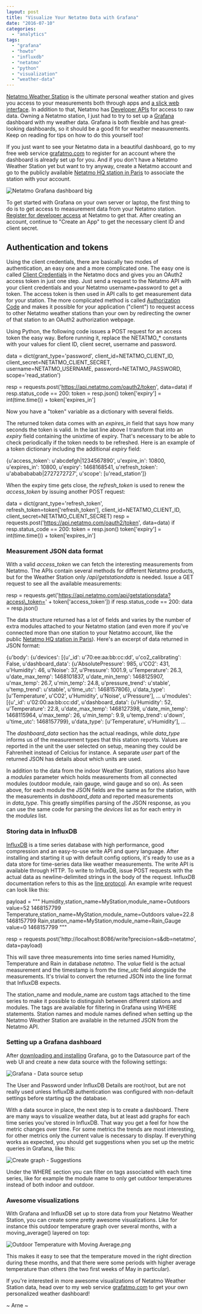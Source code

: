 ```yaml
---
layout: post
title: "Visualize Your Netatmo Data with Grafana"
date: "2016-07-10"
categories: 
  - "analytics"
tags: 
  - "grafana"
  - "howto"
  - "influxdb"
  - "netatmo"
  - "python"
  - "visualization"
  - "weather-data"
---
```


[Netatmo Weather Station](https://www.netatmo.com/en-US/product/weather-station) is the ultimate personal weather station and gives you access to your measurements both through apps and [a slick web interface](https://my.netatmo.com/app/station). In addition to that, Netatmo has [Developer APIs](https://dev.netatmo.com/dev/resources/technical/introduction) for access to raw data. Owning a Netatmo station, I just had to try to set up a [Grafana](http://grafana.org/) dashboard with my weather data. Grafana is both flexible and has great-looking dashboards, so it should be a good fit for weather measurements. Keep on reading for tips on how to do this yourself too!

If you just want to see your Netatmo data in a beautiful dashboard, go to my free web service [grafatmo.com](https://grafatmo.com) to register for an account where the dashboard is already set up for you. And if you don't have a Netatmo Weather Station yet but want to try anyway, create a Netatmo account and go to the publicly available [Netatmo HQ station in Paris](https://my.netatmo.com/app/station?demomode=true) to associate the station with your account.

![Netatmo Grafana dashboard big](images/netatmo-grafana-dashboard-big.png)

To get started with Grafana on your own server or laptop, the first thing to do is to get access to measurement data from your Netatmo station. [Register for developer access](https://dev.netatmo.com/) at Netatmo to get that. After creating an account, continue to "Create an App" to get the necessary client ID and client secret.

## Authentication and tokens

Using the client credentials, there are basically two modes of authentication, an easy one and a more complicated one. The easy one is called [Client Credentials](https://dev.netatmo.com/doc/authentication/usercred) in the Netatmo docs and gives you an OAuth2 access token in just one step. Just send a request to the Netatmo API with your client credentials and your Netatmo username+password to get a token. The access token is then used in API calls to get measurement data for your station. The more complicated method is called [Authorization Code](https://dev.netatmo.com/doc/authentication/authcode) and makes it possible for your application ("client") to request access to other Netatmo weather stations than your own by redirecting the owner of that station to an OAuth2 authorization webpage.

Using Python, the following code issues a POST request for an access token the easy way. Before running it, replace the NETATMO\_\* constants with your values for client ID, client secret, username and password.

 data = dict(grant\_type='password', client\_id=NETATMO\_CLIENT\_ID,
        client\_secret=NETATMO\_CLIENT\_SECRET, username=NETATMO\_USERNAME,
        password=NETATMO\_PASSWORD, scope='read\_station')

 resp = requests.post('https://api.netatmo.com/oauth2/token', data=data)
 if resp.status\_code == 200:
     token = resp.json()
     token\['expiry'\] = int(time.time()) + token\['expires\_in'\]

Now you have a "token" variable as a dictionary with several fields.

The returned token data comes with an _expires\_in_ field that says how many seconds the token is valid. In the last line above I transform that into an _expiry_ field containing the unixtime of expiry. That's necessary to be able to check periodically if the token needs to be refreshed. Here is an example of a token dictionary including the additional _expiry_ field:

{u'access\_token': u'abcdefgh|1234567890',
 u'expire\_in': 10800,
 u'expires\_in': 10800,
 u'expiry': 1468168541,
 u'refresh\_token': u'ababababab|2727272727',
 u'scope': \[u'read\_station'\]}

When the expiry time gets close, the _refresh\_token_ is used to renew the _access\_token_ by issuing another POST request:

data = dict(grant\_type='refresh\_token', refresh\_token=token\['refresh\_token'\], client\_id=NETATMO\_CLIENT\_ID, client\_secret=NETATMO\_CLIENT\_SECRET)
resp = requests.post('https://api.netatmo.com/oauth2/token', data=data)
if resp.status\_code == 200:
    token = resp.json()
    token\['expiry'\] = int(time.time()) + token\['expires\_in'\]

### Measurement JSON data format

With a valid _access\_token_ we can fetch the interesting measurements from Netatmo. The APIs contain several methods for different Netatmo products, but for the Weather Station only _/api/getstationdata_ is needed. Issue a GET request to see all the available measurements:

resp = requests.get('https://api.netatmo.com/api/getstationsdata?access\_token=' + token\['access\_token'\])
if resp.status\_code == 200:
    data = resp.json()

The data structure returned has a lot of fields and varies by the number of extra modules attached to your Netatmo station (and even more if you've connected more than one station to your Netatmo account, like the public [Netatmo HQ station in Paris](https://my.netatmo.com/app/station?demomode=true)). Here's an excerpt of data returned in JSON format:

{u'body': 
  {u'devices': 
    \[{u'\_id': u'70:ee:aa:bb:cc:dd',
      u'co2\_calibrating': False,
      u'dashboard\_data': 
        {u'AbsolutePressure': 985,
        u'CO2': 431,
        u'Humidity': 46,
        u'Noise': 37,
        u'Pressure': 1001.9,
        u'Temperature': 26.3,
        u'date\_max\_temp': 1468101837,
        u'date\_min\_temp': 1468125907,
        u'max\_temp': 26.7,
        u'min\_temp': 24.8,
        u'pressure\_trend': u'stable',
        u'temp\_trend': u'stable',
        u'time\_utc': 1468157806},
      u'data\_type': 
        \[u'Temperature',
        u'CO2',
        u'Humidity',
        u'Noise',
        u'Pressure'\],
...
      u'modules': 
        \[{u'\_id': u'02:00:aa:bb:cc:dd',
          u'dashboard\_data': 
            {u'Humidity': 52,
            u'Temperature': 22.8,
            u'date\_max\_temp': 1468127398,
            u'date\_min\_temp': 1468115964,
            u'max\_temp': 26,
            u'min\_temp': 9.9,
            u'temp\_trend': u'down',
            u'time\_utc': 1468157799},
          u'data\_type': 
            \[u'Temperature',
            u'Humidity'\],
...

The _dashboard\_data_ section has the actual readings, while _data\_type_ informs us of the measurement types that this station reports. Values are reported in the unit the user selected on setup, meaning they could be Fahrenheit instead of Celcius for instance. A separate _user_ part of the returned JSON has details about which units are used.

In addition to the data from the indoor Weather Station, stations also have a _modules_ parameter which holds measurements from all connected modules (outdoor module, rain gauge, wind gauge and so on). As seen above, for each module the JSON fields are the same as for the station, with the measurements in _dashboard\_data_ and reported measurements in _data\_type_. This greatly simplifies parsing of the JSON response, as you can use the same code for parsing the _devices_ list as for each entry in the _modules_ list.

### Storing data in InfluxDB

[InfluxDB](https://influxdata.com/time-series-platform/influxdb/) is a time series database with high performance, good compression and an easy-to-use write API and query language. After installing and starting it up with default config options, it's ready to use as a data store for time-series data like weather measurements. The write API is available through HTTP. To write to InfluxDB, issue POST requests with the actual data as newline-delimited strings in the body of the request. InfluxDB documentation refers to this as the [line protocol](https://docs.influxdata.com/influxdb/v0.13/write_protocols/line/). An example write request can look like this:

payload = """
Humidity,station\_name=MyStation,module\_name=Outdoors value=52 1468157799
Temperature,station\_name=MyStation,module\_name=Outdoors value=22.8 1468157799
Rain,station\_name=MyStation,module\_name=Rain\_Gauge value=0 1468157799
"""

resp = requests.post('http://localhost:8086/write?precision=s&db=netatmo', data=payload)

This will save three measurements into time series named Humidity, Temperature and Rain in database _netatmo_. The _value_ field is the actual measurement and the timestamp is from the _time\_utc_ field alongside the measurements. It's trivial to convert the returned JSON into the line format that InfluxDB expects.

The station\_name and module\_name are custom tags attached to the time series to make it possible to distinguish between different stations and modules. The tags are available for filtering in Grafana using WHERE statements. Station names and module names defined when setting up the Netatmo Weather Station are available in the returned JSON from the Netatmo API.

### Setting up a Grafana dashboard

After [downloading and installing](http://grafana.org/download/) Grafana, go to the Datasource part of the web UI and create a new data source with the following settings:

![Grafana - Data source setup](images/grafana-data-source-setup.png)

The User and Password under InfluxDB Details are root/root, but are not really used unless InfluxDB authentication was configured with non-default settings before starting up the database.

With a data source in place, the next step is to create a dashboard. There are many ways to visualize weather data, but at least add graphs for each time series you've stored in InfluxDB. That way you get a feel for how the metric changes over time. For some metrics the trends are most interesting, for other metrics only the current value is necessary to display. If everything works as expected, you should get suggestions when you set up the metric queries in Grafana, like this:

![Create graph - Suggestions](images/create-graph-suggestions.png)

Under the WHERE section you can filter on tags associated with each time series, like for example the module name to only get outdoor temperatures instead of both indoor and outdoor.

### Awesome visualizations

With Grafana and InfluxDB set up to store data from your Netatmo Weather Station, you can create some pretty awesome visualizations. Like for instance this outdoor temperature graph over several months, with a moving\_average() layered on top:

![Outdoor Temperature with Moving Average.png](images/outdoor-temperature-with-moving-average.png)

This makes it easy to see that the temperature moved in the right direction during these months, and that there were some periods with higher average temperature than others (the two first weeks of May in particular).

If you're interested in more awesome visualizations of Netatmo Weather Station data, head over to my web service [grafatmo.com](https://grafatmo.com) to get your own personalized weather dashboard!

~ Arne ~
